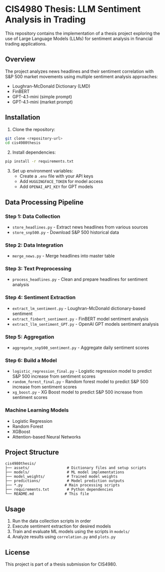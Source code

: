 # CIS4980 Thesis: LLM Sentiment Analysis in Trading

This repository contains the implementation of a thesis project exploring the use of Large Language Models (LLMs) for sentiment analysis in financial trading applications.

## Overview

The project analyzes news headlines and their sentiment correlation with S&P 500 market movements using multiple sentiment analysis approaches:
- Loughran-McDonald Dictionary (LMD)
- FinBERT
- GPT-4.1-mini (simple prompt)
- GPT-4.1-mini (market prompt)

## Installation

1. Clone the repository:
```bash
git clone <repository-url>
cd cis4980thesis
```

2. Install dependencies:
```bash
pip install -r requirements.txt
```

3. Set up environment variables:
   - Create a `.env` file with your API keys
   - Add `HUGGINGFACE_TOKEN` for model access
   - Add `OPENAI_API_KEY` for GPT models

## Data Processing Pipeline

### Step 1: Data Collection
- `store_headlines.py` - Extract news headlines from various sources
- `store_snp500.py` - Download S&P 500 historical data

### Step 2: Data Integration
- `merge_news.py` - Merge headlines into master table

### Step 3: Text Preprocessing
- `process_headlines.py` - Clean and prepare headlines for sentiment analysis

### Step 4: Sentiment Extraction
- `extract_lm_sentiment.py` - Loughran-McDonald dictionary-based sentiment
- `extract_finbert_sentiment.py` - FinBERT model sentiment analysis
- `extract_llm_sentiment_GPT.py` - OpenAI GPT models sentiment analysis

### Step 5: Aggregation
- `aggregate_snp500_sentiment.py` - Aggregate daily sentiment scores

### Step 6: Build a Model
- `logistic_regression_final.py` - Logistic regression model to predict S&P 500 increase from sentiment scores
- `random_forest_final.py` - Random forest model to predict S&P 500 increase from sentiment scores
- `xg_boost.py` - XG Boost model to predict S&P 500 increase from sentiment scores

### Machine Learning Models
- Logistic Regression
- Random Forest
- XGBoost
- Attention-based Neural Networks

## Project Structure

```
cis4980thesis/
├── assets/                 # Dictionary files and setup scripts
├── models/                 # ML model implementations
├── model_weights/          # Trained model weights
├── predictions/            # Model prediction outputs
├── *.py                   # Main processing scripts
├── requirements.txt        # Python dependencies
└── README.md              # This file
```

## Usage

1. Run the data collection scripts in order
2. Execute sentiment extraction for desired models
3. Train and evaluate ML models using the scripts in `models/`
4. Analyze results using `correlation.py` and `plots.py`

## License

This project is part of a thesis submission for CIS4980.